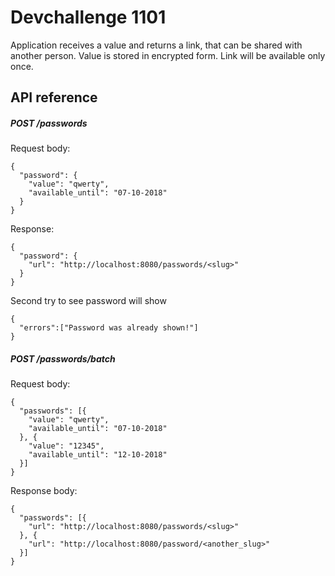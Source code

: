 # Devchallenge 1101

Application receives a value and returns a link, that can be shared with another person.
Value is stored in encrypted form.
Link will be available only once.

## API reference
##### POST /passwords
Request body:
```
{
  "password": {
    "value": "qwerty",
    "available_until": "07-10-2018"
  }
}
```
Response:
```
{
  "password": {
    "url": "http://localhost:8080/passwords/<slug>"
  }
}
```

Second try to see password will show
```
{
  "errors":["Password was already shown!"]
}
```

##### POST /passwords/batch
Request body:
```
{
  "passwords": [{
    "value": "qwerty",
    "available_until": "07-10-2018"
  }, {
    "value": "12345",
    "available_until": "12-10-2018"
  }]
}
```
Response body:
```
{
  "passwords": [{
    "url": "http://localhost:8080/passwords/<slug>"
  }, {
    "url": "http://localhost:8080/password/<another_slug>"
  }]
}
```
